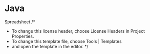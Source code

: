 # Java
Spreadsheet
/*
 * To change this license header, choose License Headers in Project Properties.
 * To change this template file, choose Tools | Templates
 * and open the template in the editor.
 */
